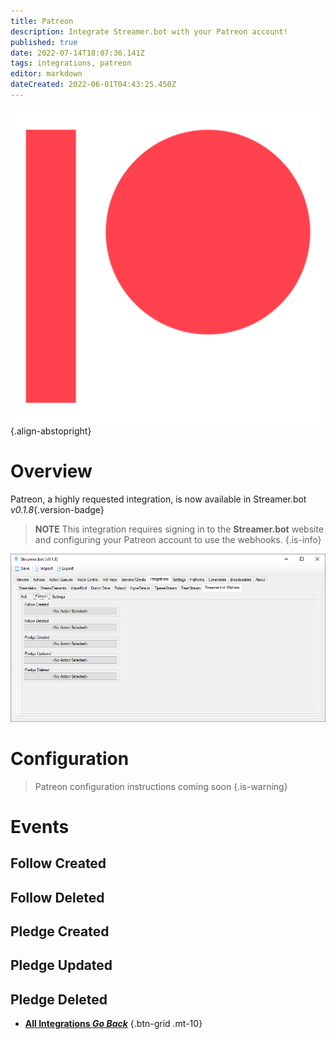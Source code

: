 ```yaml
---
title: Patreon
description: Integrate Streamer.bot with your Patreon account!
published: true
date: 2022-07-14T18:07:36.141Z
tags: integrations, patreon
editor: markdown
dateCreated: 2022-06-01T04:43:25.450Z
---
```



![digital-patreon-logo_coral.png](/digital-patreon-logo_coral.png){.align-abstopright}

# Overview

Patreon, a highly requested integration, is now available in Streamer.bot *v0.1.8*{.version-badge}

> **NOTE**
> This integration requires signing in to the **Streamer.bot** website and configuring your Patreon account to use the webhooks.
{.is-info}

![patreon-integration.png](/patreon-integration.png)

# Configuration

> Patreon configuration instructions coming soon
{.is-warning}

# Events

## Follow Created

## Follow Deleted

## Pledge Created

## Pledge Updated

## Pledge Deleted


- [<i class="mdi mdi-chevron-left"></i> **All Integrations *Go Back***](/en/Integrations)
{.btn-grid .mt-10}